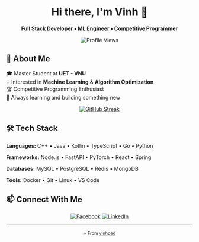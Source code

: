 <div align="center">

# Hi there, I'm Vinh 👋

**Full Stack Developer • ML Engineer • Competitive Programmer**

![Profile Views](https://komarev.com/ghpvc/?username=vinhpad&color=0069b4&style=flat-square)

</div>

## 💫 About Me

🎓 Master Student at **UET - VNU**  
💡 Interested in **Machine Learning** & **Algorithm Optimization**  
🏆 Competitive Programming Enthusiast  
🌱 Always learning and building something new

<div align="center">
  
[![GitHub Streak](https://streak-stats.demolab.com/?user=vinhpad&theme=tokyonight&hide_border=true)](https://git.io/streak-stats)

</div>

## 🛠️ Tech Stack

**Languages:** C++ • Java • Kotlin • TypeScript • Go • Python

**Frameworks:** Node.js • FastAPI • PyTorch • React • Spring

**Databases:** MySQL • PostgreSQL • Redis • MongoDB

**Tools:** Docker • Git • Linux • VS Code

## 📫 Connect With Me

<div align="center">

[![Facebook](https://img.shields.io/badge/Facebook-%231877F2.svg?style=for-the-badge&logo=Facebook&logoColor=white)](https://www.facebook.com/vinhpad/)
[![LinkedIn](https://img.shields.io/badge/linkedin-%230077B5.svg?style=for-the-badge&logo=linkedin&logoColor=white)](https://www.linkedin.com/in/mangoboss/)

</div>

---

<div align="center">
<sub>⭐ From <a href="https://github.com/vinhpad">vinhpad</a></sub>
</div>

